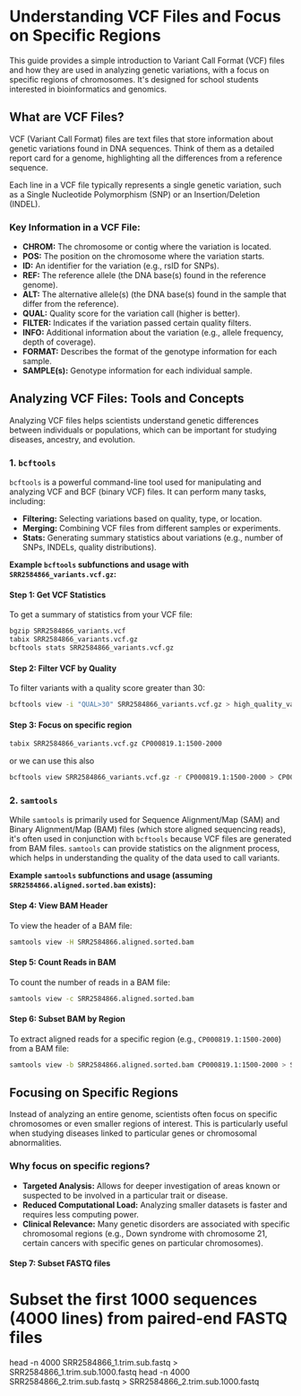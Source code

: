 # Understanding VCF Files and Focus on Specific Regions

This guide provides a simple introduction to Variant Call Format (VCF) files and how they are used in analyzing genetic variations, with a focus on specific regions of chromosomes. It's designed for school students interested in bioinformatics and genomics.

## What are VCF Files?

VCF (Variant Call Format) files are text files that store information about genetic variations found in DNA sequences. Think of them as a detailed report card for a genome, highlighting all the differences from a reference sequence.

Each line in a VCF file typically represents a single genetic variation, such as a Single Nucleotide Polymorphism (SNP) or an Insertion/Deletion (INDEL).

### Key Information in a VCF File:

*   **CHROM:** The chromosome or contig where the variation is located.
*   **POS:** The position on the chromosome where the variation starts.
*   **ID:** An identifier for the variation (e.g., rsID for SNPs).
*   **REF:** The reference allele (the DNA base(s) found in the reference genome).
*   **ALT:** The alternative allele(s) (the DNA base(s) found in the sample that differ from the reference).
*   **QUAL:** Quality score for the variation call (higher is better).
*   **FILTER:** Indicates if the variation passed certain quality filters.
*   **INFO:** Additional information about the variation (e.g., allele frequency, depth of coverage).
*   **FORMAT:** Describes the format of the genotype information for each sample.
*   **SAMPLE(s):** Genotype information for each individual sample.

## Analyzing VCF Files: Tools and Concepts

Analyzing VCF files helps scientists understand genetic differences between individuals or populations, which can be important for studying diseases, ancestry, and evolution.

### 1. `bcftools`

`bcftools` is a powerful command-line tool used for manipulating and analyzing VCF and BCF (binary VCF) files. It can perform many tasks, including:

*   **Filtering:** Selecting variations based on quality, type, or location.
*   **Merging:** Combining VCF files from different samples or experiments.
*   **Stats:** Generating summary statistics about variations (e.g., number of SNPs, INDELs, quality distributions).

**Example `bcftools` subfunctions and usage with `SRR2584866_variants.vcf.gz`:**

#### Step 1: Get VCF Statistics

To get a summary of statistics from your VCF file:

```bash
bgzip SRR2584866_variants.vcf
tabix SRR2584866_variants.vcf.gz
bcftools stats SRR2584866_variants.vcf.gz
```

#### Step 2: Filter VCF by Quality

To filter variants with a quality score greater than 30:

```bash
bcftools view -i "QUAL>30" SRR2584866_variants.vcf.gz > high_quality_variants.vcf
```

#### Step 3: Focus on specific region

```bash
tabix SRR2584866_variants.vcf.gz CP000819.1:1500-2000
```
or we can use this also

```bash
bcftools view SRR2584866_variants.vcf.gz -r CP000819.1:1500-2000 > CP000819.1_1500_2000_variants.vcf
```

### 2. `samtools`

While `samtools` is primarily used for Sequence Alignment/Map (SAM) and Binary Alignment/Map (BAM) files (which store aligned sequencing reads), it's often used in conjunction with `bcftools` because VCF files are generated from BAM files. `samtools` can provide statistics on the alignment process, which helps in understanding the quality of the data used to call variants.

**Example `samtools` subfunctions and usage (assuming `SRR2584866.aligned.sorted.bam` exists):**

#### Step 4: View BAM Header

To view the header of a BAM file:

```bash
samtools view -H SRR2584866.aligned.sorted.bam
```

#### Step 5: Count Reads in BAM

To count the number of reads in a BAM file:

```bash
samtools view -c SRR2584866.aligned.sorted.bam
```

#### Step 6: Subset BAM by Region

To extract aligned reads for a specific region (e.g., `CP000819.1:1500-2000`) from a BAM file:

```bash
samtools view -b SRR2584866.aligned.sorted.bam CP000819.1:1500-2000 > SRR2584866_subset.bam
```

##  Focusing on Specific Regions

Instead of analyzing an entire genome, scientists often focus on specific chromosomes or even smaller regions of interest. This is particularly useful when studying diseases linked to particular genes or chromosomal abnormalities.

### Why focus on specific regions?

*   **Targeted Analysis:** Allows for deeper investigation of areas known or suspected to be involved in a particular trait or disease.
*   **Reduced Computational Load:** Analyzing smaller datasets is faster and requires less computing power.
*   **Clinical Relevance:** Many genetic disorders are associated with specific chromosomal regions (e.g., Down syndrome with chromosome 21, certain cancers with specific genes on particular chromosomes).

#### Step 7: Subset FASTQ files
# Subset the first 1000 sequences (4000 lines) from paired-end FASTQ files
head -n 4000 SRR2584866_1.trim.sub.fastq > SRR2584866_1.trim.sub.1000.fastq
head -n 4000 SRR2584866_2.trim.sub.fastq > SRR2584866_2.trim.sub.1000.fastq

